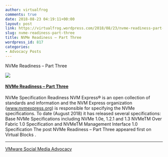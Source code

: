 ```yaml
---
author: virtualfrog
comments: true
date: 2018-08-23 04:19:11+00:00
layout: post
link: https://virtualfrog.wordpress.com/2018/08/23/nvme-readiness-part-three/
slug: nvme-readiness-part-three
title: NVMe Readiness – Part Three
wordpress_id: 817
categories:
- Advocacy Posts
---
```


NVMe Readiness – Part Three

[![](https://d3utlhu53nfcwz.cloudfront.net/171901/cdnImage/article/3c752a04-6ca5-4f94-91cd-8932e43e4638/?size=Box320)](http://bit.ly/2LjBGVB)


#### [NVMe Readiness – Part Three](http://bit.ly/2LjBGVB)


NVMe Specification Readiness NVM Express® is an open collection of standards and information and the NVM Express organization (www.nvmexpress.org) is responsible for specifying the NVMe specifications. To date (August 2018) it has released several specifications: Base NVMe Specifications including NVMe 1.0e, 1.2.1 and 1.3 NVMeTM Over Fabric 1.0 Specification and NVMeTM Management Interface 1.0 Specification The post NVMe Readiness – Part Three appeared first on Virtual Blocks .



* * *



[VMware Social Media Advocacy](http://advocacy.vmware.com)
